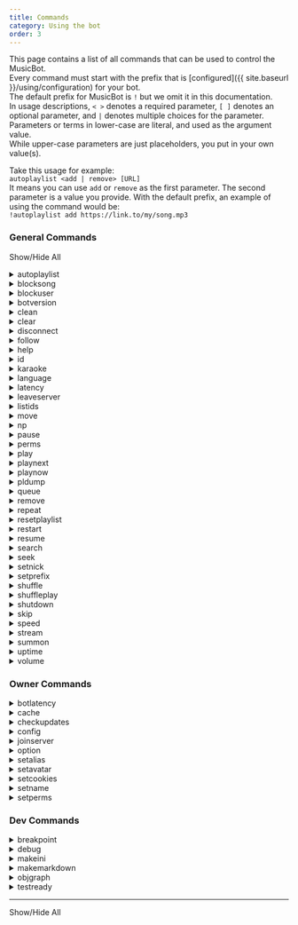 ```yaml
---
title: Commands
category: Using the bot
order: 3
---
```


This page contains a list of all commands that can be used to control the MusicBot.  
Every command must start with the prefix that is [configured]({{ site.baseurl }}/using/configuration) for your bot.  
The default prefix for MusicBot is `!` but we omit it in this documentation.  
In usage descriptions, `< >` denotes a required parameter, `[ ]` denotes an optional parameter, and `|` denotes multiple choices for the parameter.  
Parameters or terms in lower-case are literal, and used as the argument value.  
While upper-case parameters are just placeholders, you put in your own value(s).  

Take this usage for example:  
`autoplaylist <add | remove> [URL]`  
It means you can use `add` or `remove` as the first parameter.  The second parameter is a value you provide.
With the default prefix, an example of using the command would be:  
`!autoplaylist add https://link.to/my/song.mp3`  


### General Commands  

<p><a class="expand-all-details">Show/Hide All</a></p>

<details>
  <summary>autoplaylist</summary>
<strong>Example usage:</strong><br>  
{% highlight text %}
autoplaylist <add | remove> [URL]
    Adds or removes the specified song or currently playing song to/from the current playlist.

autoplaylist add all
    Adds the entire queue to the guilds playlist.

autoplaylist clear [NAME]
    Clear all songs from the named playlist file.
    If name is omitted, the currently loaded playlist is emptied.

autoplaylist show
    Show the currently selected playlist and a list of existing playlist files.

autoplaylist restart
    Reload the auto playlist queue, restarting at the first track unless randomized.

autoplaylist set <NAME>
    Set a playlist as default for this guild and reloads the guild auto playlist.

{% endhighlight %}
<strong>Description:</strong><br>  
Manage auto playlist files and per-guild settings.<br>

</details>

<details>
  <summary>blocksong</summary>
<strong>Example usage:</strong><br>  
{% highlight text %}
blocksong <add | remove> [SUBJECT]
{% endhighlight %}
<strong>Description:</strong><br>  
Manage a block list applied to song requests and extracted song data.<br>
A subject may be a song URL or a word or phrase found in the track title.<br>
If subject is omitted, any currently playing track URL will be added instead.<br>
<br>
The song block list matches loosely, but is case-sensitive.<br>
This means adding 'Pie' will match 'cherry Pie' but not 'piecrust' in checks.<br>

</details>

<details>
  <summary>blockuser</summary>
<strong>Example usage:</strong><br>  
{% highlight text %}
blockuser add <@USER>
    Block a mentioned user.
blockuser remove <@USER>
    Unblock a mentioned user.
blockuser status <@USER>
    Show the block status of a mentioned user.
{% endhighlight %}
<strong>Description:</strong><br>  
Manage the users in the user block list.<br>
Blocked users are forbidden from using all bot commands.<br>

</details>

<details>
  <summary>botversion</summary>
<strong>Example usage:</strong><br>  
{% highlight text %}
botversion
{% endhighlight %}
<strong>Description:</strong><br>  
Display MusicBot version number in the chat.<br>

</details>

<details>
  <summary>clean</summary>
<strong>Example usage:</strong><br>  
{% highlight text %}
clean [RANGE]
{% endhighlight %}
<strong>Description:</strong><br>  
Search for and remove bot messages and commands from the calling text channel.<br>
Optionally supply a number of messages to search through, 50 by default 500 max.<br>
This command may be slow if larger ranges are given.<br>

</details>

<details>
  <summary>clear</summary>
<strong>Example usage:</strong><br>  
{% highlight text %}
clear
{% endhighlight %}
<strong>Description:</strong><br>  
Removes all songs currently in the queue.<br>

</details>

<details>
  <summary>disconnect</summary>
<strong>Example usage:</strong><br>  
{% highlight text %}
disconnect
{% endhighlight %}
<strong>Description:</strong><br>  
Force MusicBot to disconnect from the discord server.<br>

</details>

<details>
  <summary>follow</summary>
<strong>Example usage:</strong><br>  
{% highlight text %}
follow
{% endhighlight %}
<strong>Description:</strong><br>  
Makes MusicBot follow a user when they change channels in a server.<br>

</details>

<details>
  <summary>help</summary>
<strong>Example usage:</strong><br>  
{% highlight text %}
help [COMMAND]
{% endhighlight %}
<strong>Description:</strong><br>  
Show usage and description of a command, or list all available commands.<br>

</details>

<details>
  <summary>id</summary>
<strong>Example usage:</strong><br>  
{% highlight text %}
id [@USER]
{% endhighlight %}
<strong>Description:</strong><br>  
Display your Discord User ID, or the ID of a mentioned user.<br>
This command is deprecated in favor of Developer Mode in Discord clients.<br>

</details>

<details>
  <summary>karaoke</summary>
<strong>Example usage:</strong><br>  
{% highlight text %}
karaoke
{% endhighlight %}
<strong>Description:</strong><br>  
Toggle karaoke mode on or off. While enabled, only karaoke members may queue songs.<br>
Groups with BypassKaraokeMode permission control which members are Karaoke members.<br>

</details>

<details>
  <summary>language</summary>
<strong>Example usage:</strong><br>  
{% highlight text %}
language show
    Show language codes available to use.

language set [LOCALE]
    Set the desired language for this server.

language reset
    Reset the server language to bot's default language.

{% endhighlight %}
<strong>Description:</strong><br>  
Manage the language used for messages in the calling server.<br>

</details>

<details>
  <summary>latency</summary>
<strong>Example usage:</strong><br>  
{% highlight text %}
latency
{% endhighlight %}
<strong>Description:</strong><br>  
Display API latency and Voice latency if MusicBot is connected.<br>

</details>

<details>
  <summary>leaveserver</summary>
<strong>Example usage:</strong><br>  
{% highlight text %}
leaveserver <NAME | ID>
   Leave the discord server given by name or server ID.
{% endhighlight %}
<strong>Description:</strong><br>  
Force MusicBot to leave the given Discord server.<br>
Names are case-sensitive, so using an ID number is more reliable.<br>

</details>

<details>
  <summary>listids</summary>
<strong>Example usage:</strong><br>  
{% highlight text %}
listids [all | users | roles | channels]
{% endhighlight %}
<strong>Description:</strong><br>  
List the Discord IDs for the selected category.<br>
Returns all ID data by default, but one or more categories may be selected.<br>
This command is deprecated in favor of using Developer mode in Discord clients.<br>

</details>

<details>
  <summary>move</summary>
<strong>Example usage:</strong><br>  
{% highlight text %}
move <FROM> <TO>
    Move song at position FROM to position TO.

{% endhighlight %}
<strong>Description:</strong><br>  
Swap existing songs in the queue using their position numbers.<br>
Use the queue command to find track position numbers.<br>

</details>

<details>
  <summary>np</summary>
<strong>Example usage:</strong><br>  
{% highlight text %}
np
{% endhighlight %}
<strong>Description:</strong><br>  
Show information on what is currently playing.<br>

</details>

<details>
  <summary>pause</summary>
<strong>Example usage:</strong><br>  
{% highlight text %}
pause
{% endhighlight %}
<strong>Description:</strong><br>  
Pause playback if a track is currently playing.<br>

</details>

<details>
  <summary>perms</summary>
<strong>Example usage:</strong><br>  
{% highlight text %}
perms [@USER]
{% endhighlight %}
<strong>Description:</strong><br>  
Get a list of your permissions, or the permissions of the mentioned user.<br>

</details>

<details>
  <summary>play</summary>
<strong>Example usage:</strong><br>  
{% highlight text %}
play <URL | SEARCH>
{% endhighlight %}
<strong>Description:</strong><br>  
Add a song to be played in the queue. If no song is playing or paused, playback will be started.<br>
<br>
You may supply a URL to a video or audio file or the URL of a service supported by yt-dlp.<br>
Playlist links will be extracted into multiple links and added to the queue.<br>
If you enter a non-URL, the input will be used as search criteria on YouTube and the first result played.<br>
MusicBot also supports Spotify URIs and URLs, but audio is fetched from YouTube regardless.<br>

</details>

<details>
  <summary>playnext</summary>
<strong>Example usage:</strong><br>  
{% highlight text %}
playnext <URL | SEARCH>
{% endhighlight %}
<strong>Description:</strong><br>  
A play command that adds the song as the next to play rather than last.<br>
Read help for the play command for information on supported inputs.<br>

</details>

<details>
  <summary>playnow</summary>
<strong>Example usage:</strong><br>  
{% highlight text %}
playnow <URL | SEARCH>
{% endhighlight %}
<strong>Description:</strong><br>  
A play command which skips any current song and plays immediately.<br>
Read help for the play command for information on supported inputs.<br>

</details>

<details>
  <summary>pldump</summary>
<strong>Example usage:</strong><br>  
{% highlight text %}
pldump <URL>
{% endhighlight %}
<strong>Description:</strong><br>  
Dump the individual URLs of a playlist to a file.<br>

</details>

<details>
  <summary>queue</summary>
<strong>Example usage:</strong><br>  
{% highlight text %}
queue [PAGE]
{% endhighlight %}
<strong>Description:</strong><br>  
Display information about the current player queue.<br>
Optional page number shows later entries in the queue.<br>

</details>

<details>
  <summary>remove</summary>
<strong>Example usage:</strong><br>  
{% highlight text %}
remove [POSITION]
{% endhighlight %}
<strong>Description:</strong><br>  
Remove a song from the queue, optionally at the given queue position.<br>
If the position is omitted, the song at the end of the queue is removed.<br>
Use the queue command to find position number of your track.<br>
However, positions of all songs are changed when a new song starts playing.<br>

</details>

<details>
  <summary>repeat</summary>
<strong>Example usage:</strong><br>  
{% highlight text %}
repeat [all | song | playlist | on | off]
{% endhighlight %}
<strong>Description:</strong><br>  
Toggles playlist or song looping.<br>
If no option is provided the current song will be repeated.<br>
If no option is provided and the song is already repeating, repeating will be turned off.<br>

</details>

<details>
  <summary>resetplaylist</summary>
<strong>Example usage:</strong><br>  
{% highlight text %}
resetplaylist
{% endhighlight %}
<strong>Description:</strong><br>  
Reset the auto playlist queue by copying it back into player memory.<br>
This command will be removed in a future version, replaced by the autoplaylist command(s).<br>

</details>

<details>
  <summary>restart</summary>
<strong>Example usage:</strong><br>  
{% highlight text %}
restart [soft]
    Attempt to reload without process restart. The default tion.

restart full
    Attempt to restart the entire MusicBot process, reloading everything.

restart uppip
    Full restart, but attempt to update pip packages before restart.

restart upgit
    Full restart, but update MusicBot source code with git first.

restart upgrade
    Attempt to update all dependency and source code before fully restarting.

{% endhighlight %}
<strong>Description:</strong><br>  
Attempts to restart the MusicBot in a number of different ways.<br>
With no option supplied, a `soft` restart is implied.<br>
It can be used to remotely update a MusicBot installation, but should be used with care.<br>
If you have a service manager, we recommend using it instead of this command for restarts.<br>

</details>

<details>
  <summary>resume</summary>
<strong>Example usage:</strong><br>  
{% highlight text %}
resume
{% endhighlight %}
<strong>Description:</strong><br>  
Resumes playback if the player was previously paused.<br>

</details>

<details>
  <summary>search</summary>
<strong>Example usage:</strong><br>  
{% highlight text %}
search [SERVICE] [NUMBER] <QUERY>
    Search with service for a number of results with the search query.

search [NUMBER] "<QUERY>"
    Search YouTube for query but get a custom number of results.
    Note: the double-quotes are required in this case.

{% endhighlight %}
<strong>Description:</strong><br>  
Search a supported service and select from results to add to queue.<br>
Service and number arguments can be omitted, default number is 3 results.<br>
Select from these services:<br>
- yt, youtube (default)<br>
- sc, soundcloud<br>
- yh, yahoo<br>

</details>

<details>
  <summary>seek</summary>
<strong>Example usage:</strong><br>  
{% highlight text %}
seek <TIME>
{% endhighlight %}
<strong>Description:</strong><br>  
Restarts the current song at the given time.<br>
If time starts with + or - seek will be relative to current playback time.<br>
Time should be given in seconds, fractional seconds are accepted.<br>
Due to codec specifics in ffmpeg, this may not be accurate.<br>

</details>

<details>
  <summary>setnick</summary>
<strong>Example usage:</strong><br>  
{% highlight text %}
setnick <NICK>
{% endhighlight %}
<strong>Description:</strong><br>  
Change the MusicBot's nickname.<br>

</details>

<details>
  <summary>setprefix</summary>
<strong>Example usage:</strong><br>  
{% highlight text %}
setprefix <PREFIX>
    Set a per-server command prefix.
setprefix clear
    Clear the per-server command prefix.
{% endhighlight %}
<strong>Description:</strong><br>  
Override the default command prefix in the server.<br>
The option EnablePrefixPerGuild must be enabled first.<br>

</details>

<details>
  <summary>shuffle</summary>
<strong>Example usage:</strong><br>  
{% highlight text %}
shuffle
{% endhighlight %}
<strong>Description:</strong><br>  
Shuffle all current tracks in the queue.<br>

</details>

<details>
  <summary>shuffleplay</summary>
<strong>Example usage:</strong><br>  
{% highlight text %}
shuffleplay [URL]
{% endhighlight %}
<strong>Description:</strong><br>  
Play command that shuffles playlist entries before adding them to the queue.<br>

</details>

<details>
  <summary>shutdown</summary>
<strong>Example usage:</strong><br>  
{% highlight text %}
shutdown
{% endhighlight %}
<strong>Description:</strong><br>  
Disconnect from all voice channels and close the MusicBot process.<br>

</details>

<details>
  <summary>skip</summary>
<strong>Example usage:</strong><br>  
{% highlight text %}
skip [force | f]
{% endhighlight %}
<strong>Description:</strong><br>  
Skip or vote to skip the current playing song.<br>
Members with InstaSkip permission may use force parameter to bypass voting.<br>
If LegacySkip option is enabled, the force parameter can be ignored.<br>

</details>

<details>
  <summary>speed</summary>
<strong>Example usage:</strong><br>  
{% highlight text %}
speed [RATE]
{% endhighlight %}
<strong>Description:</strong><br>  
Change the playback speed of the currently playing track only.<br>
The rate must be between 0.5 and 100.0 due to ffmpeg limits.<br>
Streaming playback does not support speed adjustments.<br>

</details>

<details>
  <summary>stream</summary>
<strong>Example usage:</strong><br>  
{% highlight text %}
stream <URL>
{% endhighlight %}
<strong>Description:</strong><br>  
Add a media URL to the queue as a Stream.<br>
The URL may be actual streaming media, like Twitch, Youtube, or a shoutcast like service.<br>
You can also use non-streamed media to play it without downloading it.<br>
Note: FFmpeg may drop the stream randomly or if connection hiccups happen.<br>

</details>

<details>
  <summary>summon</summary>
<strong>Example usage:</strong><br>  
{% highlight text %}
summon
{% endhighlight %}
<strong>Description:</strong><br>  
Tell MusicBot to join the channel you're in.<br>

</details>

<details>
  <summary>uptime</summary>
<strong>Example usage:</strong><br>  
{% highlight text %}
uptime
{% endhighlight %}
<strong>Description:</strong><br>  
Displays the MusicBot uptime, or time since last start / restart.<br>

</details>

<details>
  <summary>volume</summary>
<strong>Example usage:</strong><br>  
{% highlight text %}
volume [VOLUME]
{% endhighlight %}
<strong>Description:</strong><br>  
Set the output volume level of MusicBot from 1 to 100.<br>
Volume parameter allows a leading + or - for relative adjustments.<br>
The volume setting is retained until MusicBot is restarted.<br>

</details>

### Owner Commands  

<details>
  <summary>botlatency</summary>
<strong>Example usage:</strong><br>  
{% highlight text %}
botlatency
{% endhighlight %}
<strong>Description:</strong><br>  
Display latency information for Discord API and all connected voice clients.<br>

</details>

<details>
  <summary>cache</summary>
<strong>Example usage:</strong><br>  
{% highlight text %}
cache <info | clear | update>
{% endhighlight %}
<strong>Description:</strong><br>  
Display information about cache storage or clear cache according to configured limits.<br>
Using update option will scan the cache for external changes before displaying details.<br>

</details>

<details>
  <summary>checkupdates</summary>
<strong>Example usage:</strong><br>  
{% highlight text %}
checkupdates
{% endhighlight %}
<strong>Description:</strong><br>  
Display the current bot version and check for updates to MusicBot or dependencies.<br>

</details>

<details>
  <summary>config</summary>
<strong>Example usage:</strong><br>  
{% highlight text %}
config missing
    Shows help text about any missing config options.

config diff
    Lists the names of options which have been changed since loading config file.

config list
    List the available config options and their sections.

config reload
    Reload the options.ini file from disk.

config help <SECTION> <OPTION>
    Shows help text for a specific option.

config show <SECTION> <OPTION>
    Display the current value of the option.

config save <SECTION> <OPTION>
    Saves the current value to the options file.

config set <SECTION> <OPTION> <VALUE>
    Validates the option and sets the config for the session, but not to file.

config reset <SECTION> <OPTION>
    Reset the option to its default value.

{% endhighlight %}
<strong>Description:</strong><br>  
Manage options.ini configuration from within Discord.<br>

</details>

<details>
  <summary>joinserver</summary>
<strong>Example usage:</strong><br>  
{% highlight text %}
joinserver
{% endhighlight %}
<strong>Description:</strong><br>  
Generate an invite link that can be used to add this bot to another server.<br>

</details>

<details>
  <summary>option</summary>
<strong>Example usage:</strong><br>  
{% highlight text %}
option
{% endhighlight %}
<strong>Description:</strong><br>  
Deprecated command, use the config command instead.<br>

</details>

<details>
  <summary>setalias</summary>
<strong>Example usage:</strong><br>  
{% highlight text %}
setalias add <ALIAS> <CMD> [ARGS]
    Add an new alias with optional arguments.

setalias remove <ALIAS>
    Remove an alias with the given name.

setalias <save | load>
    Reload or save aliases from/to the config file.

{% endhighlight %}
<strong>Description:</strong><br>  
Allows management of aliases from discord. To see aliases use the help command.<br>

</details>

<details>
  <summary>setavatar</summary>
<strong>Example usage:</strong><br>  
{% highlight text %}
setavatar [URL]
{% endhighlight %}
<strong>Description:</strong><br>  
Change MusicBot's avatar.<br>
Attaching a file and omitting the url parameter also works.<br>

</details>

<details>
  <summary>setcookies</summary>
<strong>Example usage:</strong><br>  
{% highlight text %}
setcookies
    Update the cookies.txt file using a cookies.txt attachment.
setcookies [off | on]
    Enable or disable cookies.txt file without deleting it.
{% endhighlight %}
<strong>Description:</strong><br>  
Allows management of the cookies feature in yt-dlp.<br>
When updating cookies, you must upload a file named cookies.txt<br>
If cookies are disabled, uploading will enable the feature.<br>
Uploads will delete existing cookies, including disabled cookies file.<br>
<br>
WARNING:<br>
  Copying cookies can risk exposing your personal information or accounts,<br>
  and may result in account bans or theft if you are not careful.<br>
  It is not recommended due to these risks, and you should not use this<br>
  feature if you do not understand how to avoid the risks.<br>

</details>

<details>
  <summary>setname</summary>
<strong>Example usage:</strong><br>  
{% highlight text %}
setname <NAME>
{% endhighlight %}
<strong>Description:</strong><br>  
Change the bot's username on discord.<br>
Note: The API may limit name changes to twice per hour.<br>

</details>

<details>
  <summary>setperms</summary>
<strong>Example usage:</strong><br>  
{% highlight text %}
setperms list
    Show loaded groups and list permission options.

setperms reload
    Reloads permissions from the permissions.ini file.

setperms add <GROUP>
    Add new group with defaults.

setperms remove <GROUP>
    Remove existing group.

setperms help <PERMISSION>
    Show help text for the permission option.

setperms show <GROUP> <PERMISSION>
    Show permission value for given group and permission.

setperms save <GROUP>
    Save permissions group to file.

setperms set <GROUP> <PERMISSION> [VALUE]
    Set permission value for the group.

{% endhighlight %}
<strong>Description:</strong><br>  
Manage permissions.ini configuration from within discord.<br>

</details>

### Dev Commands  

<details>
  <summary>breakpoint</summary>
<strong>Example usage:</strong><br>  
{% highlight text %}
breakpoint
{% endhighlight %}
<strong>Description:</strong><br>  
This command issues a log at level CRITICAL, but does nothing else.<br>
Can be used to manually pinpoint events in the MusicBot log file.<br>

</details>

<details>
  <summary>debug</summary>
<strong>Example usage:</strong><br>  
{% highlight text %}
debug [PYCODE]
{% endhighlight %}
<strong>Description:</strong><br>  
This command will execute arbitrary python code in the command scope.<br>
First eval() is attempted, if exceptions are thrown exec() is tried next.<br>
If eval is successful, it's return value is displayed.<br>
If exec is successful, a value can be set to local variable `result` and that value will be returned.<br>
<br>
Multi-line code can be executed if wrapped in code-block.<br>
Otherwise only a single line may be executed.<br>
<br>
This command may be removed in a future version, and is used by developers to debug MusicBot behaviour.<br>
The danger of this command cannot be understated. Do not use it or give access to it if you do not understand the risks!<br>

</details>

<details>
  <summary>makeini</summary>
<strong>Example usage:</strong><br>  
{% highlight text %}
makeini
{% endhighlight %}
<strong>Description:</strong><br>  
Makes default INI files.<br>

</details>

<details>
  <summary>makemarkdown</summary>
<strong>Example usage:</strong><br>  
{% highlight text %}
makemarkdown < opts | perms | help >
{% endhighlight %}
<strong>Description:</strong><br>  
Create 'markdown' for options, permissions, or commands from the code.<br>
The output is used to update GitHub Pages and is thus unsuitable for normal reference use.<br>

</details>

<details>
  <summary>objgraph</summary>
<strong>Example usage:</strong><br>  
{% highlight text %}
objgraph
    View most common types reported by objgraph.

objgraph growth
    View limited objgraph.show_growth() output.

objgraph leaks
    View most common types of leaking objects.

objgraph leakstats
    View typestats of leaking objects.

objgraph [objgraph.function(...)]
    Evaluate the given function and arguments on objgraph.

{% endhighlight %}
<strong>Description:</strong><br>  
Interact with objgraph, if it is installed, to gain insight into memory usage.<br>
You can pass an arbitrary method with arguments (but no spaces!) that is a member of objgraph.<br>
Since this method evaluates arbitrary code, it is considered dangerous like the debug command.<br>

</details>

<details>
  <summary>testready</summary>
<strong>Example usage:</strong><br>  
{% highlight text %}
testready [dry]
{% endhighlight %}
<strong>Description:</strong><br>  
Command used to automate testing of commands.<br>

</details>

---

<a class="expand-all-details">Show/Hide All</a>

